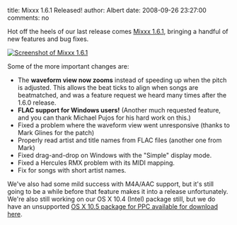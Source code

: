title: Mixxx 1.6.1 Released!
author: Albert
date: 2008-09-26 23:27:00
comments: no

Hot off the heels of our last release comes [Mixxx 1.6.1]({filename}/pages/download.md), bringing a handful of new features and bug fixes.

[![Screenshot of Mixxx 1.6.1]({static}/images/news/Picture-2.png)]({static}/images/news/Picture-2.png)

Some of the more important changes are:

- The **waveform view now zooms** instead of speeding up when the pitch is adjusted.
  This allows the beat ticks to align when songs are beatmatched, and was a feature request we heard many times after the 1.6.0 release.
- **FLAC support for Windows users!**
  (Another much requested feature, and you can thank Michael Pujos for his hard work on this.)
- Fixed a problem where the waveform view went unresponsive (thanks to Mark Glines for the patch)
- Properly read artist and title names from FLAC files (another one from Mark)
- Fixed drag-and-drop on Windows with the "Simple" display mode.
- Fixed a Hercules RMX problem with its MIDI mapping.
- Fix for songs with short artist names.

We've also had some mild success with M4A/AAC support, but it's still going to be a while before that feature makes it into a release unfortunately.
We're also still working on our OS X 10.4 (Intel) package still, but we do have an unsupported [OS X 10.5 package for PPC available for download here](http://downloads.mixxx.org/mixxx-1.6.1/mixxx-1.6.1-macppc.dmg).
